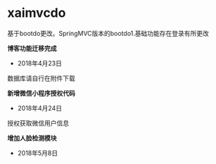 # xaimvcdo
基于bootdo更改。SpringMVC版本的bootdo1.基础功能存在登录有所更改

 **博客功能迁移完成** 
- 2018年4月23日

数据库请自行在附件下载

 **新增微信小程序授权代码** 
- 2018年4月24日

授权获取微信用户信息

 **增加人脸检测模块** 
- 2018年5月8日

